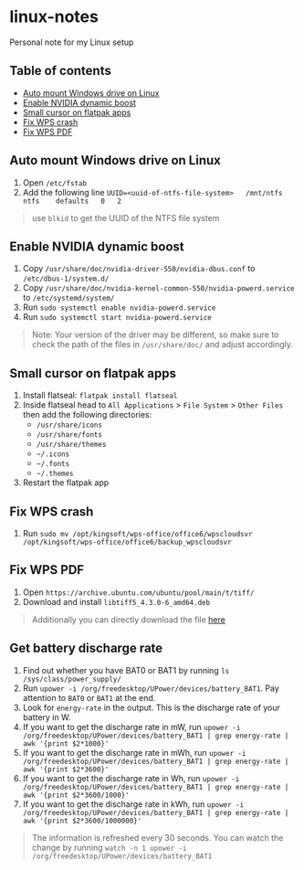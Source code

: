 # linux-notes
Personal note for my Linux setup

## Table of contents
- [Auto mount Windows drive on Linux](#auto-mount-windows-drive-on-linux)
- [Enable NVIDIA dynamic boost](#enable-nvidia-dynamic-boost)
- [Small cursor on flatpak apps](#small-cursor-on-flatpak-apps)
- [Fix WPS crash](#fix-wps-crash)
- [Fix WPS PDF](#fix-wps-pdf)

## Auto mount Windows drive on Linux
1. Open `/etc/fstab`
2. Add the following line `UUID=<uuid-of-ntfs-file-system>   /mnt/ntfs    ntfs    defaults   0   2`

> use `blkid` to get the UUID of the NTFS file system

## Enable NVIDIA dynamic boost
1. Copy `/usr/share/doc/nvidia-driver-550/nvidia-dbus.conf` to `/etc/dbus-1/system.d/`
2. Copy `/usr/share/doc/nvidia-kernel-common-550/nvidia-powerd.service` to `/etc/systemd/system/`
3. Run `sudo systemctl enable nvidia-powerd.service`
4. Run `sudo systemctl start nvidia-powerd.service`

> Note: Your version of the driver may be different, so make sure to check the path of the files in `/usr/share/doc/` and adjust accordingly.

## Small cursor on flatpak apps
1. Install flatseal: `flatpak install flatseal`
2. Inside flatseal head to `All Applications` > `File System` > `Other Files` then add the following directories:
    - `/usr/share/icons`
    - `/usr/share/fonts`
    - `/usr/share/themes`
    - `~/.icons`
    - `~/.fonts`
    - `~/.themes`
3. Restart the flatpak app

## Fix WPS crash
1. Run `sudo mv /opt/kingsoft/wps-office/office6/wpscloudsvr /opt/kingsoft/wps-office/office6/backup_wpscloudsvr`

## Fix WPS PDF
1. Open `https://archive.ubuntu.com/ubuntu/pool/main/t/tiff/`
2. Download and install `libtiff5_4.3.0-6_amd64.deb`

> Additionally you can directly download the file [here](https://archive.ubuntu.com/ubuntu/pool/main/t/tiff/libtiff5_4.3.0-6_amd64.deb)

## Get battery discharge rate
1. Find out whether you have BAT0 or BAT1 by running `ls /sys/class/power_supply/`
2. Run `upower -i /org/freedesktop/UPower/devices/battery_BAT1`. Pay attention to `BAT0` or `BAT1` at the end.
3. Look for `energy-rate` in the output. This is the discharge rate of your battery in W.
4. If you want to get the discharge rate in mW, run `upower -i /org/freedesktop/UPower/devices/battery_BAT1 | grep energy-rate | awk '{print $2*1000}'`
5. If you want to get the discharge rate in mWh, run `upower -i /org/freedesktop/UPower/devices/battery_BAT1 | grep energy-rate | awk '{print $2*3600}'`
6. If you want to get the discharge rate in Wh, run `upower -i /org/freedesktop/UPower/devices/battery_BAT1 | grep energy-rate | awk '{print $2*3600/1000}'`
7. If you want to get the discharge rate in kWh, run `upower -i /org/freedesktop/UPower/devices/battery_BAT1 | grep energy-rate | awk '{print $2*3600/1000000}'`

> The information is refreshed every 30 seconds. You can watch the change by running `watch -n 1 upower -i /org/freedesktop/UPower/devices/battery_BAT1`